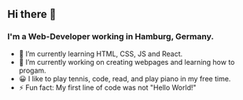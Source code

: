 ## Hi there 👋

### I'm a Web-Developer working in Hamburg, Germany.

* 🌱 I’m currently learning HTML, CSS, JS and React.
* 🔭 I’m currently working on creating webpages and learning how to progam.
* 😀 I like to play tennis, code, read, and play piano in my free time.
* ⚡ Fun fact: My first line of code was not "Hello World!"
